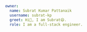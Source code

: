 ```yaml
owner:
  name: Subrat Kumar Pattanaik
  username: subrat-kp
  greet: Hi👋, I am Subrat😄.
  role: I am a full-stack engineer.
```

<!--
**subrat-kp/subrat-kp** is a ✨ _special_ ✨ repository because its `README.md` (this file) appears on your GitHub profile.

Here are some ideas to get you started:

- 🔭 I’m currently working on ...
- 🌱 I’m currently learning ...
- 👯 I’m looking to collaborate on ...
- 🤔 I’m looking for help with ...
- 💬 Ask me about ...
- 📫 How to reach me: ...
- 😄 Pronouns: ...
- ⚡ Fun fact: ...
-->
